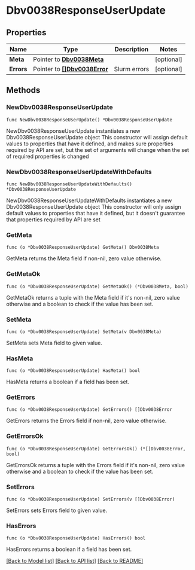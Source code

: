 # Dbv0038ResponseUserUpdate

## Properties

Name | Type | Description | Notes
------------ | ------------- | ------------- | -------------
**Meta** | Pointer to [**Dbv0038Meta**](Dbv0038Meta.md) |  | [optional] 
**Errors** | Pointer to [**[]Dbv0038Error**](Dbv0038Error.md) | Slurm errors | [optional] 

## Methods

### NewDbv0038ResponseUserUpdate

`func NewDbv0038ResponseUserUpdate() *Dbv0038ResponseUserUpdate`

NewDbv0038ResponseUserUpdate instantiates a new Dbv0038ResponseUserUpdate object
This constructor will assign default values to properties that have it defined,
and makes sure properties required by API are set, but the set of arguments
will change when the set of required properties is changed

### NewDbv0038ResponseUserUpdateWithDefaults

`func NewDbv0038ResponseUserUpdateWithDefaults() *Dbv0038ResponseUserUpdate`

NewDbv0038ResponseUserUpdateWithDefaults instantiates a new Dbv0038ResponseUserUpdate object
This constructor will only assign default values to properties that have it defined,
but it doesn't guarantee that properties required by API are set

### GetMeta

`func (o *Dbv0038ResponseUserUpdate) GetMeta() Dbv0038Meta`

GetMeta returns the Meta field if non-nil, zero value otherwise.

### GetMetaOk

`func (o *Dbv0038ResponseUserUpdate) GetMetaOk() (*Dbv0038Meta, bool)`

GetMetaOk returns a tuple with the Meta field if it's non-nil, zero value otherwise
and a boolean to check if the value has been set.

### SetMeta

`func (o *Dbv0038ResponseUserUpdate) SetMeta(v Dbv0038Meta)`

SetMeta sets Meta field to given value.

### HasMeta

`func (o *Dbv0038ResponseUserUpdate) HasMeta() bool`

HasMeta returns a boolean if a field has been set.

### GetErrors

`func (o *Dbv0038ResponseUserUpdate) GetErrors() []Dbv0038Error`

GetErrors returns the Errors field if non-nil, zero value otherwise.

### GetErrorsOk

`func (o *Dbv0038ResponseUserUpdate) GetErrorsOk() (*[]Dbv0038Error, bool)`

GetErrorsOk returns a tuple with the Errors field if it's non-nil, zero value otherwise
and a boolean to check if the value has been set.

### SetErrors

`func (o *Dbv0038ResponseUserUpdate) SetErrors(v []Dbv0038Error)`

SetErrors sets Errors field to given value.

### HasErrors

`func (o *Dbv0038ResponseUserUpdate) HasErrors() bool`

HasErrors returns a boolean if a field has been set.


[[Back to Model list]](../README.md#documentation-for-models) [[Back to API list]](../README.md#documentation-for-api-endpoints) [[Back to README]](../README.md)


